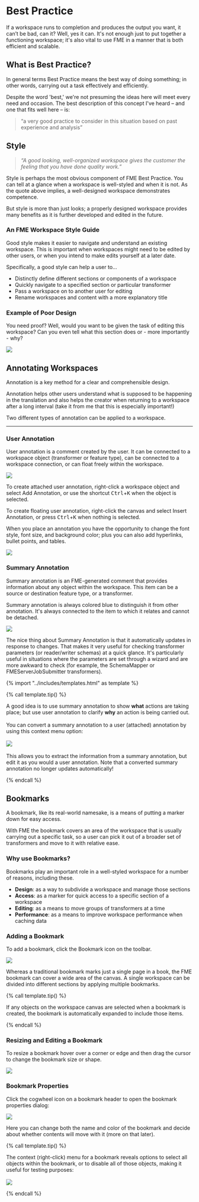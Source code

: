 # Best Practice

If a workspace runs to completion and produces the output you want, it can’t be bad, can it? Well, yes it can. It's not enough just to put together a functioning workspace; it's also vital to use FME in a manner that is both efficient and scalable.

## What is Best Practice?

In general terms Best Practice means the best way of doing something; in other words, carrying out a task effectively and efficiently.

Despite the word 'best,' we're not presuming the ideas here will meet every need and occasion. The best description of this concept I've heard – and one that fits well here – is:

> “a very good practice to consider in this situation based on past experience and analysis”

## Style

> *“A good looking, well-organized workspace gives the customer the feeling that you have done quality work.”*

Style is perhaps the most obvious component of FME Best Practice. You can tell at a glance when a workspace is well-styled and when it is not. As the quote above implies, a well-designed workspace demonstrates competence.

But style is more than just looks; a properly designed workspace provides many benefits as it is further developed and edited in the future.

### An FME Workspace Style Guide

Good style makes it easier to navigate and understand an existing workspace. This is important when workspaces might need to be edited by other users, or when you intend to make edits yourself at a later date.

Specifically, a good style can help a user to…

- Distinctly define different sections or components of a workspace
- Quickly navigate to a specified section or particular transformer
- Pass a workspace on to another user for editing
- Rename workspaces and content with a more explanatory title

### Example of Poor Design

You need proof? Well, would you want to be given the task of editing this workspace? Can you even tell what this section does or - more importantly - why?

![](./Images/Img5.001.BadlyDrawnWorkspaceCloseup.png)

## Annotating Workspaces

Annotation is a key method for a clear and comprehensible design.

Annotation helps other users understand what is supposed to be happening in the translation and also helps the creator when returning to a workspace after a long interval (take it from me that this is especially important!)

Two different types of annotation can be applied to a workspace.

---

### User Annotation
User annotation is a comment created by the user. It can be connected to a workspace object (transformer or feature type), can be connected to a workspace connection, or can float freely within the workspace.

![](./Images/Img5.002.UserAnnotation.png)

To create attached user annotation, right-click a workspace object and select Add Annotation, or use the shortcut <kbd>Ctrl</kbd>+<kbd>K</kbd> when the object is selected.

To create floating user annotation, right-click the canvas and select Insert Annotation, or press <kbd>Ctrl</kbd>+<kbd>K</kbd> when nothing is selected.

When you place an annotation you have the opportunity to change the font style, font size, and background color; plus you can also add hyperlinks, bullet points, and tables.

![](./Images/Img5.003.UserAnnotationOptions.png)

### Summary Annotation
Summary annotation is an FME-generated comment that provides information about any object within the workspace. This item can be a source or destination feature type, or a transformer.

Summary annotation is always colored blue to distinguish it from other annotation. It's always connected to the item to which it relates and cannot be detached.

![](./Images/Img5.004.SummaryAnnotation.png)

The nice thing about Summary Annotation is that it automatically updates in response to changes. That makes it very useful for checking transformer parameters (or reader/writer schemas) at a quick glance. It's particularly useful in situations where the parameters are set through a wizard and are more awkward to check (for example, the SchemaMapper or FMEServerJobSubmitter transformers).

{% import "../includes/templates.html" as template %}

{% call template.tip() %}

A good idea is to use summary annotation to show <strong>what</strong> actions are taking place; but use user annotation to clarify <strong>why</strong> an action is being carried out.
<br><br>You can convert a summary annotation to a user (attached) annotation by using this context menu option:
<br><br><img src='./Images/Img5.005.SummaryAnnotationConversion.png'>
<br><br>This allows you to extract the information from a summary annotation, but edit it as you would a user annotation. Note that a converted summary annotation no longer updates automatically!

{% endcall %}

## Bookmarks
A bookmark, like its real-world namesake, is a means of putting a marker down for easy access.

With FME the bookmark covers an area of the workspace that is usually carrying out a specific task, so a user can pick it out of a broader set of transformers and move to it with relative ease.

### Why use Bookmarks?
Bookmarks play an important role in a well-styled workspace for a number of reasons, including these.

- **Design**: as a way to subdivide a workspace and manage those sections
- **Access**: as a marker for quick access to a specific section of a workspace
- **Editing**: as a means to move groups of transformers at a time
- **Performance**: as a means to improve workspace performance when caching data

### Adding a Bookmark
To add a bookmark, click the Bookmark icon on the toolbar.

![](./Images/Img5.006.AddBookmarkToolbar.png)

Whereas a traditional bookmark marks just a single page in a book, the FME bookmark can cover a wide area of the canvas. A single workspace can be divided into different sections by applying multiple bookmarks.

{% call template.tip() %}

If any objects on the workspace canvas are selected when a bookmark is created, the bookmark is automatically expanded to include those items.

{% endcall %}

### Resizing and Editing a Bookmark
To resize a bookmark hover over a corner or edge and then drag the cursor to change the bookmark size or shape.

![](./Images/Img5.007.BookmarkResizeCursor.png)

### Bookmark Properties
Click the cogwheel icon on a bookmark header to open the bookmark properties dialog:

![](./Images/Img5.008.BookmarkProperties.png)

Here you can change both the name and color of the bookmark and decide about whether contents will move with it (more on that later).

{% call template.tip() %}

The context (right-click) menu for a bookmark reveals options to select all objects within the bookmark, or to disable all of those objects, making it useful for testing purposes:
<br><br><img src='./Images/Img5.009.BookmarkContextMenu.png'>

{% endcall %}
